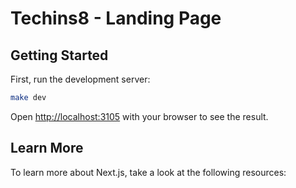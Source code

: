 # Techins8 - Landing Page

## Getting Started

First, run the development server:

```bash
make dev
```


Open [http://localhost:3105](http://localhost:3105) with your browser to see the result.


## Learn More

To learn more about Next.js, take a look at the following resources:

